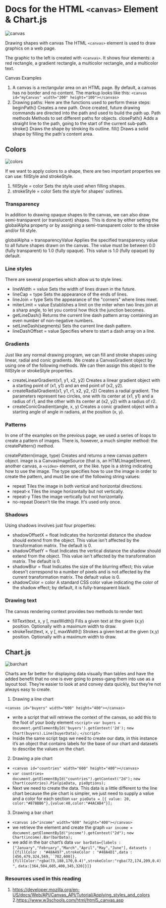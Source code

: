 # Docs for the HTML `<canvas>` Element & Chart.js

![canvas](https://developer.mozilla.org/en-US/docs/Web/API/Canvas_API/Tutorial/Applying_styles_and_colors/canvas_radialgradient.png)

Drawing shapes with canvas
The HTML `<canvas>` element is used to draw graphics on a web page.

The graphic to the left is created with `<canvas>`. It shows four elements: a red rectangle, a gradient rectangle, a multicolor rectangle, and a multicolor text.

Canvas Examples

1. A canvas is a rectangular area on an HTML page. By default, a canvas has no border and no content.
The markup looks like this:
`<canvas id="myCanvas" width="200" height="100"></canvas>`
2. Drawing paths: Here are the functions used to perform these steps:
beginPath()
Creates a new path. Once created, future drawing commands are directed into the path and used to build the path up.
Path methods
Methods to set different paths for objects.
closePath()
Adds a straight line to the path, going to the start of the current sub-path.
stroke()
Draws the shape by stroking its outline.
fill()
Draws a solid shape by filling the path's content area.

## Colors

![colors](https://developer.mozilla.org/en-US/docs/Web/API/Canvas_API/Tutorial/Applying_styles_and_colors/canvas_fillstyle.png)

 If we want to apply colors to a shape, there are two important properties we can use: fillStyle and strokeStyle.

1. fillStyle = color
Sets the style used when filling shapes.
2. strokeStyle = color
Sets the style for shapes' outlines.

### Transparency

In addition to drawing opaque shapes to the canvas, we can also draw semi-transparent (or translucent) shapes. This is done by either setting the globalAlpha property or by assigning a semi-transparent color to the stroke and/or fill style.

globalAlpha = transparencyValue
Applies the specified transparency value to all future shapes drawn on the canvas. The value must be between 0.0 (fully transparent) to 1.0 (fully opaque). This value is 1.0 (fully opaque) by default.

### Line styles

There are several properties which allow us to style lines.

* lineWidth = value
Sets the width of lines drawn in the future.
* lineCap = type
Sets the appearance of the ends of lines.
* lineJoin = type
Sets the appearance of the "corners" where lines meet.
* miterLimit = value
Establishes a limit on the miter when two lines join at a sharp angle, to let you control how thick the junction becomes.
* getLineDash()
Returns the current line dash pattern array containing an even number of non-negative numbers.
* setLineDash(segments)
Sets the current line dash pattern.
* lineDashOffset = value
Specifies where to start a dash array on a line.

### Gradients

Just like any normal drawing program, we can fill and stroke shapes using linear, radial and conic gradients. We create a CanvasGradient object by using one of the following methods. We can then assign this object to the fillStyle or strokeStyle properties.

* createLinearGradient(x1, y1, x2, y2)
Creates a linear gradient object with a starting point of (x1, y1) and an end point of (x2, y2).
* createRadialGradient(x1, y1, r1, x2, y2, r2)
Creates a radial gradient. The parameters represent two circles, one with its center at (x1, y1) and a radius of r1, and the other with its center at (x2, y2) with a radius of r2.
* createConicGradient(angle, x, y)
Creates a conic gradient object with a starting angle of angle in radians, at the position (x, y).

### Patterns

In one of the examples on the previous page, we used a series of loops to create a pattern of images. There is, however, a much simpler method: the createPattern() method.

createPattern(image, type)
Creates and returns a new canvas pattern object. image is a CanvasImageSource (that is, an HTMLImageElement, another canvas, a `<video>` element, or the like. type is a string indicating how to use the image.
The type specifies how to use the image in order to create the pattern, and must be one of the following string values:

* repeat
Tiles the image in both vertical and horizontal directions.
* repeat-x
Tiles the image horizontally but not vertically.
* repeat-y
Tiles the image vertically but not horizontally.
* no-repeat
Doesn't tile the image. It's used only once.

### Shadows

Using shadows involves just four properties:

* shadowOffsetX = float
Indicates the horizontal distance the shadow should extend from the object. This value isn't affected by the transformation matrix. The default is 0.
* shadowOffsetY = float
Indicates the vertical distance the shadow should extend from the object. This value isn't affected by the transformation matrix. The default is 0.
* shadowBlur = float
Indicates the size of the blurring effect; this value doesn't correspond to a number of pixels and is not affected by the current transformation matrix. The default value is 0.
* shadowColor = color
A standard CSS color value indicating the color of the shadow effect; by default, it is fully-transparent black.

### Drawing text

The canvas rendering context provides two methods to render text:

* fillText(text, x, y [, maxWidth])
Fills a given text at the given (x,y) position. Optionally with a maximum width to draw.
* strokeText(text, x, y [, maxWidth])
Strokes a given text at the given (x,y) position. Optionally with a maximum width to draw.

## Chart.js

![barchart](https://www.geeksforgeeks.org/wp-content/uploads/Screenshot-from-2018-07-03-12-00-44.png)

Charts are far better for displaying data visually than tables and have the added benefit that no one is ever going to press-gang them into use as a layout tool. They’re easier to look at and convey data quickly, but they’re not always easy to create.

1. Drawing a line chart

`<canvas id="buyers" width="600" height="400"></canvas>`

* write a script that will retrieve the context of the canvas, so add this to the foot of your body element
`<script>`
    `var buyers = document.getElementById('buyers').getContext('2d');`
    `new Chart(buyers).Line(buyerData);`
`</script>`
* Inside the same script tags we need to create our data, in this instance it’s an object that contains labels for the base of our chart and datasets to describe the values on the chart.

2. Drawing a pie chart

* `<canvas id="countries" width="600" height="400"></canvas>`
* `var countries= document.getElementById("countries").getContext("2d");`
`new Chart(countries).Pie(pieData, pieOptions);`
* Next we need to create the data. This data is a little different to the line chart because the pie chart is simpler, we just need to supply a value and a color for each section
`var pieData = [{ value: 20, color:"#878BB6"},{value:40,color:"#4ACAB4"}];`

3. Drawing a bar chart

* `<canvas id="income" width="600" height="400"></canvas>`
* we retrieve the element and create the graph
`var income = document.getElementById("income").getContext("2d");`
`new Chart(income).Bar(barData);`
* we add in the bar chart’s data
`var barData={labels : ["January","February","March","April","May","June"],`
`datasets : [{fillColor : "#48A497",strokeColor : "#48A4D1",data : [456,479,324,569,``702,600]},{fillColor:"rgba(73,188,170,0.4)",strokeColor:"rgba(72,174,209,0.4)",`
`data:[364,504,605,400,345,320]}]}`

### Resources used in this reading

1. <https://developer.mozilla.org/en-US/docs/Web/API/Canvas_API/Tutorial/Applying_styles_and_colors>
2.<https://www.w3schools.com/html/html5_canvas.asp>

